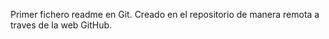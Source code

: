 Primer fichero readme en Git. Creado en el repositorio de manera remota a traves de la web GitHub. 
